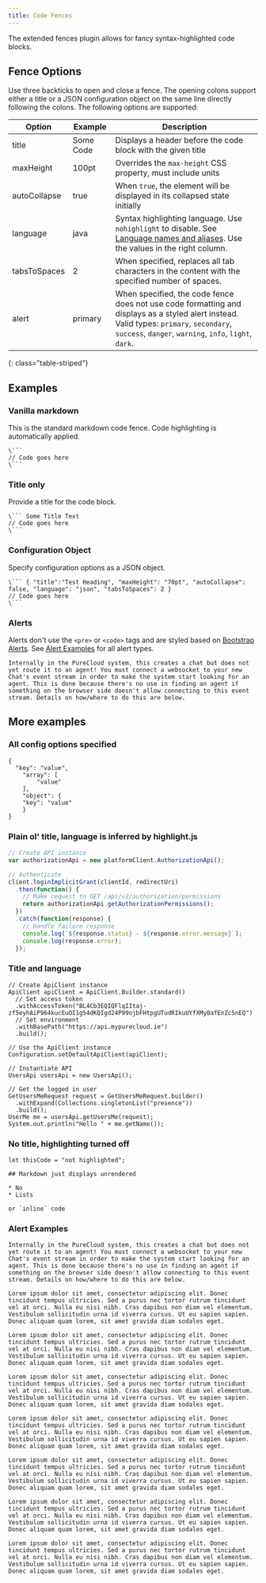 ```yaml
---
title: Code Fences
---
```


The extended fences plugin allows for fancy syntax-highlighted code blocks.

## Fence Options

Use three backticks to open and close a fence. The opening colons support either a title or a JSON configuration object on the same line directly following the colons. The following options are supported:

| Option | Example | Description |
|--------|---------|-------------|
| title | Some Code | Displays a header before the code block with the given title |
| maxHeight | 100pt | Overrides the `max-height` CSS property, must include units | 
| autoCollapse | true | When `true`, the element will be displayed in its collapsed state initially |
| language | java | Syntax highlighting language. Use `nohighlight` to disable. See [Language names and aliases](https://highlightjs.readthedocs.io/en/latest/css-classes-reference.html#language-names-and-aliases). Use the values in the right column. |
| tabsToSpaces | 2 | When specified, replaces all tab characters in the content with the specified number of spaces. |
| alert | primary | When specified, the code fence does not use code formatting and displays as a styled alert instead. Valid types: `primary`, `secondary`, `success`, `danger`, `warning`, `info`, `light`, `dark`. |
{: class="table-striped"}

## Examples

### Vanilla markdown

This is the standard markdown code fence. Code highlighting is automatically applied.

```
\```
// Code goes here
\```
```

### Title only

Provide a title for the code block.

```
\``` Some Title Text
// Code goes here
\```
```

### Configuration Object

Specify configuration options as a JSON object.

```
\``` { "title":"Test Heading", "maxHeight": "70pt", "autoCollapse": false, "language": "json", "tabsToSpaces": 2 }
// Code goes here
\```
```

### Alerts

Alerts don't use the `<pre>` or `<code>` tags and are styled based on [Bootstrap Alerts](https://getbootstrap.com/docs/4.0/components/alerts/). See [Alert Examples](#alertexamples) for all alert types.

```{"title":"Alert Title","alert":"primary"}
Internally in the PureCloud system, this creates a chat but does not yet route it to an agent! You must connect a websocket to your new Chat's event stream in order to make the system start looking for an agent. This is done because there's no use in finding an agent if something on the browser side doesn't allow connecting to this event stream. Details on how/where to do this are below.
```



## More examples

### All config options specified

``` { "title":"Test Heading", "maxHeight": "70pt", "autoCollapse": false, "language": "json", "tabsToSpaces": 2 }
{
  "key": "value",
	"array": [
		"value"
	],
	"object": {
    "key": "value"
	}
}
```

### Plain ol' title, language is inferred by highlight.js

``` JavaScript
// Create API instance
var authorizationApi = new platformClient.AuthorizationApi();

// Authenticate
client.loginImplicitGrant(clientId, redirectUri)
  .then(function() {
    // Make request to GET /api/v2/authorization/permissions
    return authorizationApi.getAuthorizationPermissions();
  })
  .catch(function(response) {
    // Handle failure response
    console.log(`${response.status} - ${response.error.message}`);
    console.log(response.error);
  });
```

### Title and language

``` { "title": "Java", "language": "Java"}
// Create ApiClient instance
ApiClient apiClient = ApiClient.Builder.standard()
  // Set access token
  .withAccessToken("BL4Cb3EQIQFlqIItaj-zf5eyhAiP964kucEuOI1g54dKQIgd24P99ojbFHtpgUTudRIkuUYfXMy0afEnZc5nEQ")
  // Set environment
  .withBasePath("https://api.mypurecloud.ie")
  .build();

// Use the ApiClient instance
Configuration.setDefaultApiClient(apiClient);

// Instantiate API
UsersApi usersApi = new UsersApi();

// Get the logged in user
GetUsersMeRequest request = GetUsersMeRequest.builder()
  .withExpand(Collections.singletonList("presence"))
  .build();
UserMe me = usersApi.getUsersMe(request);
System.out.println("Hello " + me.getName());
```

### No title, highlighting turned off

``` { "language": "nohighlight" }
let thisCode = "not highlighted";

## Markdown just displays unrendered

* No
* Lists

or `inline` code
```

### Alert Examples

```{"title":"Primary","alert":"primary"}
Internally in the PureCloud system, this creates a chat but does not yet route it to an agent! You must connect a websocket to your new Chat's event stream in order to make the system start looking for an agent. This is done because there's no use in finding an agent if something on the browser side doesn't allow connecting to this event stream. Details on how/where to do this are below.
```

```{"title":"Secondary","alert":"secondary"}
Lorem ipsum dolor sit amet, consectetur adipiscing elit. Donec tincidunt tempus ultricies. Sed a purus nec tortor rutrum tincidunt vel at orci. Nulla eu nisi nibh. Cras dapibus non diam vel elementum. Vestibulum sollicitudin urna id viverra cursus. Ut eu sapien sapien. Donec aliquam quam lorem, sit amet gravida diam sodales eget.
```

```{"title":"Success","alert":"success"}
Lorem ipsum dolor sit amet, consectetur adipiscing elit. Donec tincidunt tempus ultricies. Sed a purus nec tortor rutrum tincidunt vel at orci. Nulla eu nisi nibh. Cras dapibus non diam vel elementum. Vestibulum sollicitudin urna id viverra cursus. Ut eu sapien sapien. Donec aliquam quam lorem, sit amet gravida diam sodales eget.
```

```{"title":"Danger","alert":"danger"}
Lorem ipsum dolor sit amet, consectetur adipiscing elit. Donec tincidunt tempus ultricies. Sed a purus nec tortor rutrum tincidunt vel at orci. Nulla eu nisi nibh. Cras dapibus non diam vel elementum. Vestibulum sollicitudin urna id viverra cursus. Ut eu sapien sapien. Donec aliquam quam lorem, sit amet gravida diam sodales eget.
```

```{"title":"Warning","alert":"warning"}
Lorem ipsum dolor sit amet, consectetur adipiscing elit. Donec tincidunt tempus ultricies. Sed a purus nec tortor rutrum tincidunt vel at orci. Nulla eu nisi nibh. Cras dapibus non diam vel elementum. Vestibulum sollicitudin urna id viverra cursus. Ut eu sapien sapien. Donec aliquam quam lorem, sit amet gravida diam sodales eget.
```

```{"title":"Info","alert":"info"}
Lorem ipsum dolor sit amet, consectetur adipiscing elit. Donec tincidunt tempus ultricies. Sed a purus nec tortor rutrum tincidunt vel at orci. Nulla eu nisi nibh. Cras dapibus non diam vel elementum. Vestibulum sollicitudin urna id viverra cursus. Ut eu sapien sapien. Donec aliquam quam lorem, sit amet gravida diam sodales eget.
```

```{"title":"Light","alert":"light"}
Lorem ipsum dolor sit amet, consectetur adipiscing elit. Donec tincidunt tempus ultricies. Sed a purus nec tortor rutrum tincidunt vel at orci. Nulla eu nisi nibh. Cras dapibus non diam vel elementum. Vestibulum sollicitudin urna id viverra cursus. Ut eu sapien sapien. Donec aliquam quam lorem, sit amet gravida diam sodales eget.
```

```{"title":"Dark","alert":"dark"}
Lorem ipsum dolor sit amet, consectetur adipiscing elit. Donec tincidunt tempus ultricies. Sed a purus nec tortor rutrum tincidunt vel at orci. Nulla eu nisi nibh. Cras dapibus non diam vel elementum. Vestibulum sollicitudin urna id viverra cursus. Ut eu sapien sapien. Donec aliquam quam lorem, sit amet gravida diam sodales eget.
```
